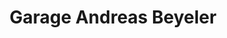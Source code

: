 ---
title: "Garage Andreas Beyeler"
url: /niedermuhlern/garage-andreas-beyeler/
shop: Autowerkstatt
---